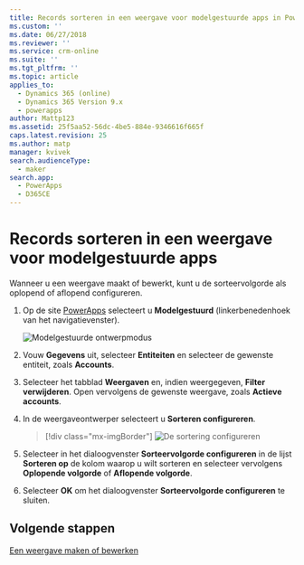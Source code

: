 ```yaml
---
title: Records sorteren in een weergave voor modelgestuurde apps in PowerApps | MicrosoftDocs
ms.custom: ''
ms.date: 06/27/2018
ms.reviewer: ''
ms.service: crm-online
ms.suite: ''
ms.tgt_pltfrm: ''
ms.topic: article
applies_to:
  - Dynamics 365 (online)
  - Dynamics 365 Version 9.x
  - powerapps
author: Mattp123
ms.assetid: 25f5aa52-56dc-4be5-884e-9346616f665f
caps.latest.revision: 25
ms.author: matp
manager: kvivek
search.audienceType:
  - maker
search.app:
  - PowerApps
  - D365CE
---
```

# <a name="sort-records-in-a-model-driven-app-view"></a>Records sorteren in een weergave voor modelgestuurde apps

 Wanneer u een weergave maakt of bewerkt, kunt u de sorteervolgorde als oplopend of aflopend configureren.   
  
1.  Op de site [PowerApps](https://web.powerapps.com/?utm_source=padocs&utm_medium=linkinadoc&utm_campaign=referralsfromdoc) selecteert u **Modelgestuurd** (linkerbenedenhoek van het navigatievenster).  

    ![Modelgestuurde ontwerpmodus](media/model-driven-switch.png)

2.  Vouw **Gegevens** uit, selecteer **Entiteiten** en selecteer de gewenste entiteit, zoals **Accounts**.   
3.  Selecteer het tabblad **Weergaven** en, indien weergegeven, **Filter verwijderen**. Open vervolgens de gewenste weergave, zoals **Actieve accounts**.

4.  In de weergaveontwerper selecteert u **Sorteren configureren**.  

    > [!div class="mx-imgBorder"] 
    > ![De sortering configureren](media/configure-sorting.png)
  
5.  Selecteer in het dialoogvenster **Sorteervolgorde configureren** in de lijst **Sorteren op** de kolom waarop u wilt sorteren en selecteer vervolgens **Oplopende volgorde** of **Aflopende volgorde**.  
  
6.  Selecteer **OK** om het dialoogvenster **Sorteervolgorde configureren** te sluiten.  

## <a name="next-steps"></a>Volgende stappen
[Een weergave maken of bewerken](create-edit-views.md)

